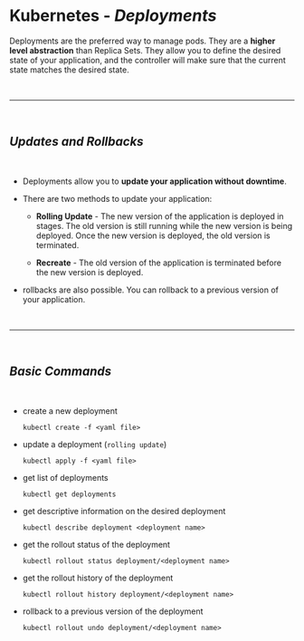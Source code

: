 # Kubernetes - ***Deployments***

Deployments are the preferred way to manage pods. They are a **higher level abstraction** than Replica Sets. They allow you to define the desired state of your application, and the controller will make sure that the current state matches the desired state. 

<br>

___

<br>

## ***Updates and Rollbacks***

<br>

* Deployments allow you to **update your application without downtime**.

* There are two methods to update your application:

  * **Rolling Update** - The new version of the application is deployed in stages. The old version is still running while the new version is being deployed. Once the new version is deployed, the old version is terminated.

  * **Recreate** - The old version of the application is terminated before the new version is deployed.


* rollbacks are also possible. You can rollback to a previous version of your application.

<br>

___

<br>

## ***Basic Commands***

<br>

* create a new deployment

    ``` 
    kubectl create -f <yaml file>
    ```

* update a deployment (```rolling update```)

    ```
    kubectl apply -f <yaml file>
    ```

* get list of deployments

    ```
    kubectl get deployments
    ```

* get descriptive information on the desired deployment

    ```
    kubectl describe deployment <deployment name>
    ```

* get the rollout status of the deployment

    ```
    kubectl rollout status deployment/<deployment name>
    ```

* get the rollout history of the deployment

    ```
    kubectl rollout history deployment/<deployment name>
    ```


* rollback to a previous version of the deployment

    ```
    kubectl rollout undo deployment/<deployment name>
    ```
